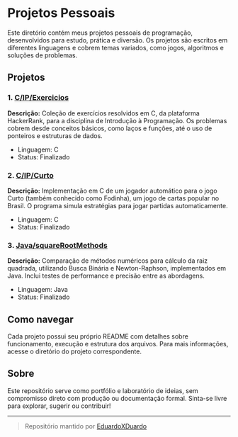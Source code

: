 # Projetos Pessoais

Este diretório contém meus projetos pessoais de programação, desenvolvidos para estudo, prática e diversão. Os projetos são escritos em diferentes linguagens e cobrem temas variados, como jogos, algoritmos e soluções de problemas.

## Projetos

### 1. [C/IP/Exercicios](C/IP/Exercicios)
**Descrição:** Coleção de exercícios resolvidos em C, da plataforma HackerRank, para a disciplina de Introdução à Programação. Os problemas cobrem desde conceitos básicos, como laços e funções, até o uso de ponteiros e estruturas de dados.

- Linguagem: C
- Status: Finalizado

### 2. [C/IP/Curto](C/IP/Curto)
**Descrição:** Implementação em C de um jogador automático para o jogo Curto (também conhecido como Fodinha), um jogo de cartas popular no Brasil. O programa simula estratégias para jogar partidas automaticamente.

- Linguagem: C
- Status: Finalizado

### 3. [Java/squareRootMethods](Java/squareRootMethods)
**Descrição:** Comparação de métodos numéricos para cálculo da raiz quadrada, utilizando Busca Binária e Newton-Raphson, implementados em Java. Inclui testes de performance e precisão entre as abordagens.

- Linguagem: Java
- Status: Finalizado

## Como navegar

Cada projeto possui seu próprio README com detalhes sobre funcionamento, execução e estrutura dos arquivos. Para mais informações, acesse o diretório do projeto correspondente.

## Sobre

Este repositório serve como portfólio e laboratório de ideias, sem compromisso direto com produção ou documentação formal. Sinta-se livre para explorar, sugerir ou contribuir!

---

> Repositório mantido por [EduardoXDuardo](https://github.com/EduardoXDuardo)
